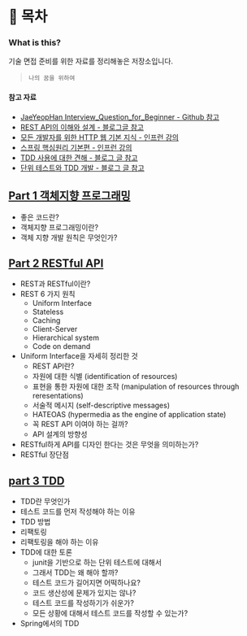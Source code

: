 # 📌 목차
### What is this?
기술 면접 준비를 위한 자료를 정리해놓은 저장소입니다. <br>
> `나의 꿈을 위하여` <br>

#### 참고 자료
+ [JaeYeopHan Interview_Question_for_Beginner - Github 참고](https://github.com/JaeYeopHan/Interview_Question_for_Beginner)
+ [REST API의 이해와 설계 - 블로그글 참고](https://bcho.tistory.com/953)
+ [모든 개발자를 위한 HTTP 웹 기본 지식 - 인프런 강의](https://www.inflearn.com/course/http-%EC%9B%B9-%EB%84%A4%ED%8A%B8%EC%9B%8C%ED%81%AC)
+ [스프링 핵심원리 기본편 - 인프런 강의](https://www.inflearn.com/course/%EC%8A%A4%ED%94%84%EB%A7%81-%ED%95%B5%EC%8B%AC-%EC%9B%90%EB%A6%AC-%EA%B8%B0%EB%B3%B8%ED%8E%B8#curriculum)
+ [TDD 사용에 대한 견해 - 블로그 글 참고](http://multifrontgarden.tistory.com/92)
+ [단위 테스트와 TDD 개발 - 블로그 글 참고](https://mangkyu.tistory.com/182)





## [Part 1 객체지향 프로그래밍](https://github.com/Kim-Gyuri/studying_programming_archive/blob/main/%EB%A9%B4%EC%A0%91/part%20%EC%A0%95%EB%A6%AC/%EA%B0%9D%EC%B2%B4%EC%A7%80%ED%96%A5%20%ED%94%84%EB%A1%9C%EA%B7%B8%EB%9E%98%EB%B0%8D.md) 
+ 좋은 코드란?
+ 객체지향 프로그래밍이란?
+ 객체 지향 개발 원칙은 무엇인가?


## [Part 2 RESTful API](https://github.com/Kim-Gyuri/studying_programming_archive/blob/main/%EB%A9%B4%EC%A0%91/part%20%EC%A0%95%EB%A6%AC/RESTful%20API.md) 
+ REST과 RESTful이란?
+ REST 6 가지 원칙
  + Uniform Interface
  + Stateless
  + Caching
  + Client-Server
  + Hierarchical system
  + Code on demand
+ Uniform Interface을 자세히 정리한 것
  + REST API란?
  + 자원에 대한 식별 (identification of resources)
  + 표현을 통한 자원에 대한 조작 (manipulation of resources through reresentations)
  + 서술적 메시지 (self-descriptive messages)
  + HATEOAS (hypermedia as the engine of application state)
  + 꼭 REST API 이여야 하는 걸까?
  + API 설계의 방향성
+ RESTful하게 API를 디자인 한다는 것은 무엇을 의미하는가?
+ RESTful 장단점


## [part 3 TDD](https://github.com/Kim-Gyuri/studying_programming_archive/tree/main/%EB%A9%B4%EC%A0%91/part%20%EC%A0%95%EB%A6%AC)
+ TDD란 무엇인가
+ 테스트 코드를 먼저 작성해야 하는 이유
+ TDD 방법
+ 리팩토링
+ 리팩토링을 해야 하는 이유
+ TDD에 대한 토론
  +  junit을 기반으로 하는 단위 테스트에 대해서 
  +  그래서 TDD는 왜 해야 할까?
  +  테스트 코드가 길어지면 어떡하나요?
  +  코드 생산성에 문제가 있지는 않나?
  +  테스트 코드를 작성하기가 쉬운가?
  +  모든 상황에 대해서 테스트 코드를 작성할 수 있는가?
+ Spring에서의 TDD
